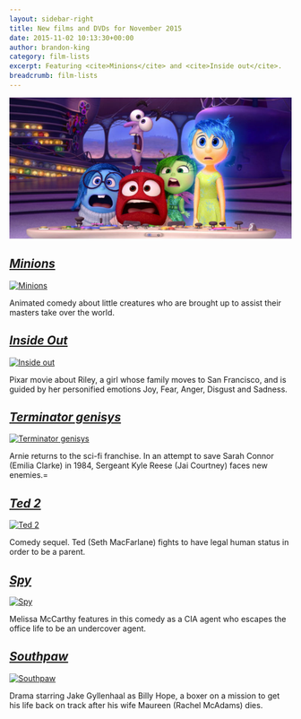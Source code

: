 ```yaml
---
layout: sidebar-right
title: New films and DVDs for November 2015
date: 2015-11-02 10:13:30+00:00
author: brandon-king
category: film-lists
excerpt: Featuring <cite>Minions</cite> and <cite>Inside out</cite>.
breadcrumb: film-lists
---
```

![Inside Out](/images/featured/featured-inside-out.jpg)

## [<cite>Minions</cite>](https://suffolk.spydus.co.uk/cgi-bin/spydus.exe/ENQ/OPAC/BIBENQ/188845?QRY=CTIBIB%3C%20IRN(52926468)&QRYTEXT=Minions%20%5Bvideorecording%5D)

[![Minions](http://suffolklibraries.co.uk/wp-content/uploads/2015/10/minions.jpg)](https://suffolk.spydus.co.uk/cgi-bin/spydus.exe/ENQ/OPAC/BIBENQ/188845?QRY=CTIBIB%3C%20IRN(52926468)&QRYTEXT=Minions%20%5Bvideorecording%5D)

Animated comedy about little creatures who are brought up to assist their masters take over the world.

## [<cite>Inside Out</cite>](https://suffolk.spydus.co.uk/cgi-bin/spydus.exe/ENQ/OPAC/BIBENQ/190440?QRY=CTIBIB%3C%20IRN(23930723)&QRYTEXT=Inside%20out%20%5Bvideorecording%5D)

[![Inside out](http://suffolklibraries.co.uk/wp-content/uploads/2015/10/insideout.jpg)](https://suffolk.spydus.co.uk/cgi-bin/spydus.exe/ENQ/OPAC/BIBENQ/190440?QRY=CTIBIB%3C%20IRN(23930723)&QRYTEXT=Inside%20out%20%5Bvideorecording%5D)

Pixar movie about Riley, a girl whose family moves to San Francisco, and is guided by her personified emotions Joy, Fear, Anger, Disgust and Sadness.

## [<cite>Terminator genisys</cite>](https://suffolk.spydus.co.uk/cgi-bin/spydus.exe/ENQ/OPAC/BIBENQ/191856?QRY=CTIBIB%3C%20IRN(54305835)&QRYTEXT=Terminator%20genisys%20%5Bvideorecording%5D)

[![Terminator genisys](http://suffolklibraries.co.uk/wp-content/uploads/2015/10/terminatorgenisys.jpg)](ttps://suffolk.spydus.co.uk/cgi-bin/spydus.exe/ENQ/OPAC/BIBENQ/191856?QRY=CTIBIB%3C%20IRN(54305835)&QRYTEXT=Terminator%20genisys%20%5Bvideorecording%5D)

Arnie returns to the sci-fi franchise. In an attempt to save Sarah Connor (Emilia Clarke) in 1984, Sergeant Kyle Reese (Jai Courtney) faces new enemies.=

## [<cite>Ted 2</cite>](https://suffolk.spydus.co.uk/cgi-bin/spydus.exe/ENQ/OPAC/BIBENQ/192557?QRY=CTIBIB%3C%20IRN(34789851)&QRYTEXT=Ted%202%20%5Bvideorecording%5D)

[![Ted 2](http://suffolklibraries.co.uk/wp-content/uploads/2015/10/ted2.jpg)](https://suffolk.spydus.co.uk/cgi-bin/spydus.exe/ENQ/OPAC/BIBENQ/192557?QRY=CTIBIB%3C%20IRN(34789851)&QRYTEXT=Ted%202%20%5Bvideorecording%5D)

Comedy sequel. Ted (Seth MacFarlane) fights to have legal human status in order to be a parent.

## [<cite>Spy</cite>](https://suffolk.spydus.co.uk/cgi-bin/spydus.exe/ENQ/OPAC/BIBENQ/193096?QRY=CTIBIB%3C%20IRN(23031683)&QRYTEXT=Spy%20-%20extended%20cut%20%5Bvideorecording%5D)

[![Spy](http://suffolklibraries.co.uk/wp-content/uploads/2015/10/spy.jpg)](https://suffolk.spydus.co.uk/cgi-bin/spydus.exe/ENQ/OPAC/BIBENQ/193096?QRY=CTIBIB%3C%20IRN(23031683)&QRYTEXT=Spy%20-%20extended%20cut%20%5Bvideorecording%5D)

Melissa McCarthy features in this comedy as a CIA agent who escapes the office life to be an undercover agent.

## [<cite>Southpaw</cite>](https://suffolk.spydus.co.uk/cgi-bin/spydus.exe/ENQ/OPAC/BIBENQ/194585?QRY=CTIBIB%3C%20IRN(5585798)&QRYTEXT=Southpaw%20%5Bvideorecording%5D)

[![Southpaw](http://suffolklibraries.co.uk/wp-content/uploads/2015/10/southpaw.jpg)](https://suffolk.spydus.co.uk/cgi-bin/spydus.exe/ENQ/OPAC/BIBENQ/194585?QRY=CTIBIB%3C%20IRN(5585798)&QRYTEXT=Southpaw%20%5Bvideorecording%5D)

Drama starring Jake Gyllenhaal as Billy Hope, a boxer on a mission to get his life back on track after his wife Maureen (Rachel McAdams) dies.
